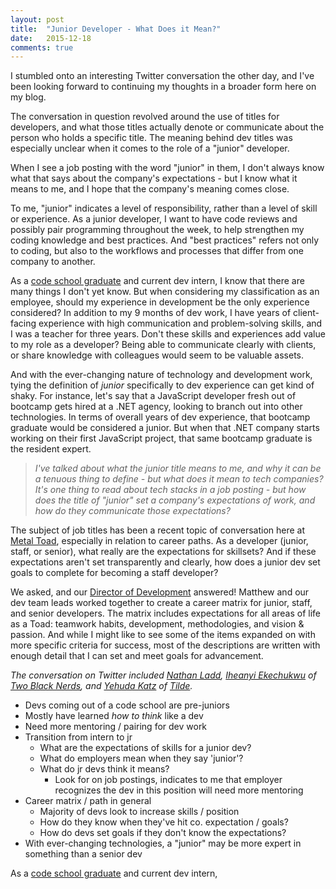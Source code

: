 ```yaml
---
layout: post
title:  "Junior Developer - What Does it Mean?"
date:   2015-12-18
comments: true
---
```


I stumbled onto an interesting Twitter conversation the other day, and I've been looking forward to continuing my thoughts in a broader form here on my blog.

The conversation in question revolved around the use of titles for developers, and what those titles actually denote or communicate about the person who holds a specific title. The meaning behind dev titles was especially unclear when it comes to the role of a "junior" developer.

When I see a job posting with the word "junior" in them, I don't always know what that says about the company's expectations - but I know what it means to me, and I hope that the company's meaning comes close.

To me, "junior" indicates a level of responsibility, rather than a level of skill or experience. As a junior developer, I want to have code reviews and possibly pair programming throughout the week, to help strengthen my coding knowledge and best practices. And "best practices" refers not only to coding, but also to the workflows and processes that differ from one company to another.

As a [code school graduate](http://mathys-potestio.com/want-to-be-a-developer-where-to-start-and-what-to-expect/) and current dev intern, I know that there are many things I don't yet know. But when considering my classification as an employee, should my experience in development be the only experience considered? In addition to my 9 months of dev work, I have years of client-facing experience with high communication and problem-solving skills, and I was a teacher for three years. Don't these skills and experiences add value to my role as a developer? Being able to communicate clearly with clients, or share knowledge with colleagues would seem to be valuable assets.

And with the ever-changing nature of technology and development work, tying the definition of _junior_ specifically to dev experience can get kind of shaky. For instance, let's say that a JavaScript developer fresh out of bootcamp gets hired at a .NET agency, looking to branch out into other technologies. In terms of overall years of dev experience, that bootcamp graduate would be considered a junior. But when that .NET company starts working on their first JavaScript project, that same bootcamp graduate is the resident expert.

> _I've talked about what the junior title means to me, and why it can be a tenuous thing to define - but what does it mean to tech companies? It's one thing to read about tech stacks in a job posting - but how does the title of "junior" set a company's expectations of work, and how do they communicate those expectations?_

The subject of job titles has been a recent topic of conversation here at [Metal Toad](http://www.metaltoad.com/), especially in relation to career paths. As a developer (junior, staff, or senior), what really are the expectations for skillsets? And if these expectations aren't set transparently and clearly, how does a junior dev set goals to complete for becoming a staff developer?

We asked, and our [Director of Development](http://www.metaltoad.com/people/matthewgarthmcluckie) answered! Matthew and our dev team leads worked together to create a career matrix for junior, staff, and senior developers. The matrix includes expectations for all areas of life as a Toad: teamwork habits, development, methodologies, and vision & passion. And while I might like to see some of the items expanded on with more specific criteria for success, most of the descriptions are written with enough detail that I can set and meet goals for advancement.



_The conversation on Twitter included [Nathan Ladd](https://twitter.com/realntl), [Iheanyi Ekechukwu](https://twitter.com/kwuchu) of [Two Black Nerds](https://twitter.com/TwoBlackNerds), and [Yehuda Katz](https://twitter.com/wycats) of [Tilde](http://www.tilde.io/)._

* Devs coming out of a code school are pre-juniors
* Mostly have learned *how to think* like a dev
* Need more mentoring / pairing for dev work
* Transition from intern to jr
  * What are the expectations of skills for a junior dev?
  * What do employers mean when they say 'junior'?
  * What do jr devs think it means?
    * Look for on job postings, indicates to me that employer recognizes the dev in this position will need more mentoring
* Career matrix / path in general
  * Majority of devs look to increase skills / position
  * How do they know when they've hit co. expectation / goals?
  * How do devs set goals if they don't know the expectations?
* With ever-changing technologies, a "junior" may be more expert in something than a senior dev

As a [code school graduate](http://mathys-potestio.com/want-to-be-a-developer-where-to-start-and-what-to-expect/) and current dev intern,